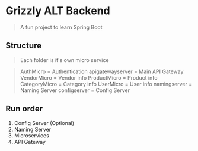 
# Grizzly ALT Backend

> A fun project to learn Spring Boot

## Structure

> Each folder is it's own micro service

> AuthMicro = Authentication
> apigatewayserver = Main API Gateway
> VendorMicro = Vendor info
> ProductMicro = Product info
> CategoryMicro = Category info
> UserMicro = User info
> namingserver = Naming Server
> configserver = Config Server

## Run order

1. Config Server (Optional)
2. Naming Server
3. Microservices
4. API Gateway
